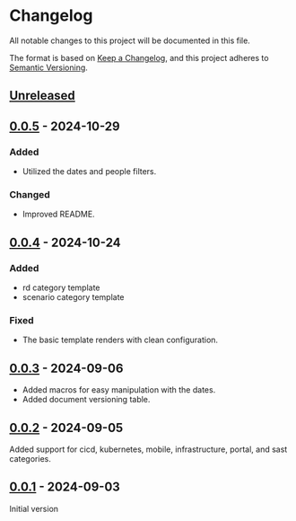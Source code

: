 # Changelog

All notable changes to this project will be documented in this file.

The format is based on [Keep a Changelog](https://keepachangelog.com/en/1.1.0/),
and this project adheres to [Semantic Versioning](https://semver.org/spec/v2.0.0.html).

## [Unreleased]

## [0.0.5] - 2024-10-29

### Added

- Utilized the dates and people filters.

### Changed

- Improved README.

## [0.0.4] - 2024-10-24

### Added

- rd category template
- scenario category template

### Fixed

- The basic template renders with clean configuration. 

## [0.0.3] - 2024-09-06

- Added macros for easy manipulation with the dates.
- Added document versioning table.

## [0.0.2] - 2024-09-05

Added support for cicd, kubernetes, mobile, infrastructure, portal, and sast categories.

## [0.0.1] - 2024-09-03

Initial version

[Unreleased]: https://github.com/s3r3t0/templates/compare/v0.0.5...HEAD
[0.0.5]: https://github.com/s3r3t0/templates/compare/v0.0.4...v0.0.5
[0.0.4]: https://github.com/s3r3t0/templates/compare/v0.0.3...v0.0.4
[0.0.3]: https://github.com/s3r3t0/templates/compare/v0.0.2...v0.0.3
[0.0.2]: https://github.com/s3r3t0/templates/compare/v0.0.1...v0.0.2
[0.0.1]: https://github.com/s3r3t0/templates/releases/tag/v0.0.1

